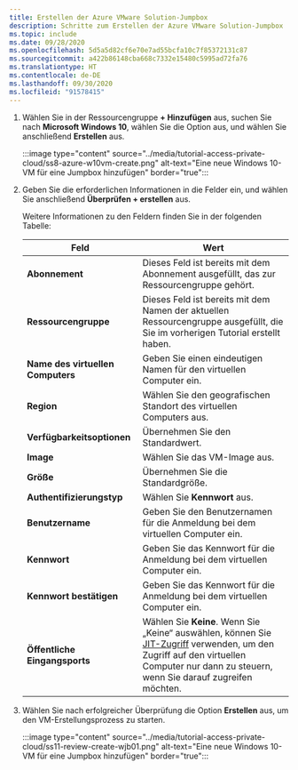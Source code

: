 ```yaml
---
title: Erstellen der Azure VMware Solution-Jumpbox
description: Schritte zum Erstellen der Azure VMware Solution-Jumpbox
ms.topic: include
ms.date: 09/28/2020
ms.openlocfilehash: 5d5a5d82cf6e70e7ad55bcfa10c7f85372131c87
ms.sourcegitcommit: a422b86148cba668c7332e15480c5995ad72fa76
ms.translationtype: HT
ms.contentlocale: de-DE
ms.lasthandoff: 09/30/2020
ms.locfileid: "91578415"
---
```

<!-- Used in deploy-azure-vmware-solution.md and tutorial-access-private-cloud.md -->

1. Wählen Sie in der Ressourcengruppe **+ Hinzufügen** aus, suchen Sie nach **Microsoft Windows 10**, wählen Sie die Option aus, und wählen Sie anschließend **Erstellen** aus.

   :::image type="content" source="../media/tutorial-access-private-cloud/ss8-azure-w10vm-create.png" alt-text="Eine neue Windows 10-VM für eine Jumpbox hinzufügen" border="true":::

1. Geben Sie die erforderlichen Informationen in die Felder ein, und wählen Sie anschließend **Überprüfen + erstellen** aus. 

   Weitere Informationen zu den Feldern finden Sie in der folgenden Tabelle:

   | Feld | Wert |
   | --- | --- |
   | **Abonnement** | Dieses Feld ist bereits mit dem Abonnement ausgefüllt, das zur Ressourcengruppe gehört. |
   | **Ressourcengruppe** | Dieses Feld ist bereits mit dem Namen der aktuellen Ressourcengruppe ausgefüllt, die Sie im vorherigen Tutorial erstellt haben.  |
   | **Name des virtuellen Computers** | Geben Sie einen eindeutigen Namen für den virtuellen Computer ein. |
   | **Region** | Wählen Sie den geografischen Standort des virtuellen Computers aus. |
   | **Verfügbarkeitsoptionen** | Übernehmen Sie den Standardwert. |
   | **Image** | Wählen Sie das VM-Image aus. |
   | **Größe** | Übernehmen Sie die Standardgröße. |
   | **Authentifizierungstyp**  | Wählen Sie **Kennwort** aus. |
   | **Benutzername** | Geben Sie den Benutzernamen für die Anmeldung bei dem virtuellen Computer ein. |
   | **Kennwort** | Geben Sie das Kennwort für die Anmeldung bei dem virtuellen Computer ein. |
   | **Kennwort bestätigen** | Geben Sie das Kennwort für die Anmeldung bei dem virtuellen Computer ein. |
   | **Öffentliche Eingangsports** | Wählen Sie **Keine**. Wenn Sie „Keine“ auswählen, können Sie [JIT-Zugriff](../../security-center/security-center-just-in-time.md#jit-configure) verwenden, um den Zugriff auf den virtuellen Computer nur dann zu steuern, wenn Sie darauf zugreifen möchten.  |


1. Wählen Sie nach erfolgreicher Überprüfung die Option **Erstellen** aus, um den VM-Erstellungsprozess zu starten.

   :::image type="content" source="../media/tutorial-access-private-cloud/ss11-review-create-wjb01.png" alt-text="Eine neue Windows 10-VM für eine Jumpbox hinzufügen" border="true":::